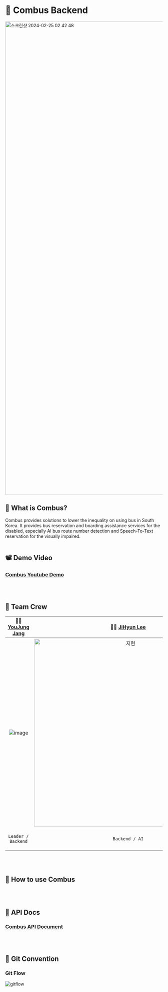 # 🚌 Combus Backend
<img width="1509" alt="스크린샷 2024-02-25 02 42 48" src="https://github.com/GDSC-COMBUS/Combus-Backend/assets/80906691/463a87c4-0caa-4f99-b470-2c9c0190f704">

## 🚎 What is Combus? 
Combus provides solutions to lower the inequality on using bus in South Korea.
It provides bus reservation and boarding assistance services for the disabled, 
especially AI bus route number detection and Speech-To-Text reservation for the visually impaired.
<br></br>

## 📽️ Demo Video
### [Combus Youtube Demo](https://www.youtube.com/watch?v=fFhG3aAYjc4)
<br></br>

## 🚏 Team Crew 
|               🧑‍💻 [YouJung Jang](https://github.com/JangYouJung)               |               🧑‍💻 [JiHyun Lee](https://github.com/JIHYUN2EE)               |               🧑‍💻 [SinYoung Kang](https://github.com/sinyoung6491)                |               🧑‍💻 [YuNa Jung](https://github.com/13b13)                 |
| :---------------------------------------------------------------: | :--------------------------------------------------------------: | :-------------------------------------------------------------: | :-----------------------------------------------------------: |
| ![image](https://github.com/GDSC-COMBUS/Combus-Backend/assets/80906691/202e60b8-d715-4d83-a372-a21b4b153b07)| <img width="600" alt="지현" src=""> | <img width="600" alt="신영" src=""> | <img width="600" alt="유나" src=""> |
|                  <p align = "center">`Leader / Backend`                  |                 <p align = "center">`Backend / AI`                  |                 <p align = "center">`Bus Driver App Frontend`                 |                <p align = "center">`Passenger App Frontend`                |

<br></br>

## 📝 How to use Combus

<br></br>

## 📑 API Docs
### [Combus API Document](https://cypress-overcoat-478.notion.site/API-31e4dbe46bc748e78e9d78c9ebf46f78?pvs=4)
<br></br>

## 🚏 Git Convention
### Git Flow
![gitflow](https://github.com/GDSC-COMBUS/Combus-Backend/assets/80906691/4828d2ee-b192-4eca-96b4-96204698edcf)
